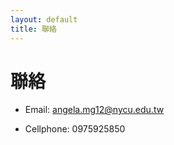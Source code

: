 ```yaml
---
layout: default
title: 聯絡
---
```


# 聯絡

- Email: angela.mg12@nycu.edu.tw  

- Cellphone: 0975925850
